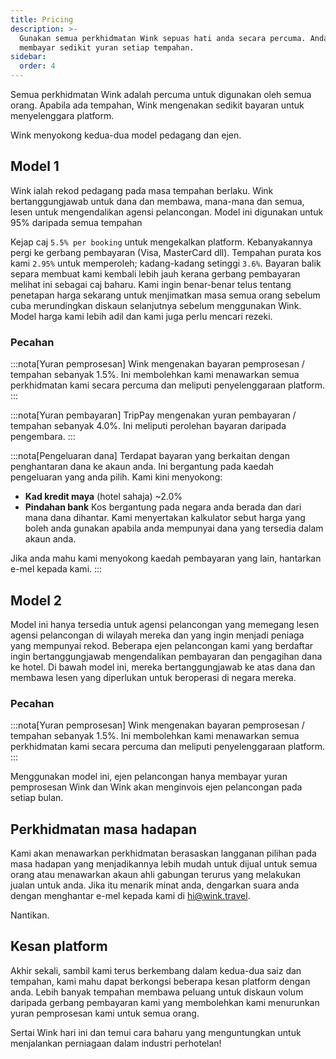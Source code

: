 ```yaml
---
title: Pricing
description: >-
  Gunakan semua perkhidmatan Wink sepuas hati anda secara percuma. Anda hanya
  membayar sedikit yuran setiap tempahan.
sidebar:
  order: 4
---
```

Semua perkhidmatan Wink adalah percuma untuk digunakan oleh semua orang. Apabila ada tempahan, Wink mengenakan sedikit bayaran untuk menyelenggara platform.

Wink menyokong kedua-dua model pedagang dan ejen.

## Model 1

Wink ialah rekod pedagang pada masa tempahan berlaku. Wink bertanggungjawab untuk dana dan membawa, mana-mana dan semua, lesen untuk mengendalikan agensi pelancongan.
Model ini digunakan untuk 95% daripada semua tempahan

Kejap caj `5.5% per booking` untuk mengekalkan platform.
Kebanyakannya pergi ke gerbang pembayaran (Visa, MasterCard dll). Tempahan purata kos kami `2.95%` untuk memperoleh; kadang-kadang setinggi `3.6%`. Bayaran balik separa membuat kami kembali lebih jauh kerana gerbang pembayaran melihat ini sebagai caj baharu.
Kami ingin benar-benar telus tentang penetapan harga sekarang untuk menjimatkan masa semua orang sebelum cuba merundingkan diskaun selanjutnya sebelum menggunakan Wink. Model harga kami lebih adil dan kami juga perlu mencari rezeki.

### Pecahan

:::nota\[Yuran pemprosesan]
Wink mengenakan bayaran pemprosesan / tempahan sebanyak 1.5%. Ini membolehkan kami menawarkan semua perkhidmatan kami secara percuma dan meliputi penyelenggaraan platform.
:::

:::nota\[Yuran pembayaran]
TripPay mengenakan yuran pembayaran / tempahan sebanyak 4.0%. Ini meliputi perolehan bayaran daripada pengembara.
:::

:::nota\[Pengeluaran dana]
Terdapat bayaran yang berkaitan dengan penghantaran dana ke akaun anda. Ini bergantung pada kaedah pengeluaran yang anda pilih. Kami kini menyokong:

* **Kad kredit maya** (hotel sahaja) ~2.0%
* **Pindahan bank** Kos bergantung pada negara anda berada dan dari mana dana dihantar. Kami menyertakan kalkulator sebut harga yang boleh anda gunakan apabila anda mempunyai dana yang tersedia dalam akaun anda.

Jika anda mahu kami menyokong kaedah pembayaran yang lain, hantarkan e-mel kepada kami.
:::

## Model 2

Model ini hanya tersedia untuk agensi pelancongan yang memegang lesen agensi pelancongan di wilayah mereka dan yang ingin menjadi peniaga yang mempunyai rekod. Beberapa ejen pelancongan kami yang berdaftar ingin bertanggungjawab mengendalikan pembayaran dan pengagihan dana ke hotel. Di bawah model ini, mereka bertanggungjawab ke atas dana dan membawa lesen yang diperlukan untuk beroperasi di negara mereka.

### Pecahan

:::nota\[Yuran pemprosesan]
Wink mengenakan bayaran pemprosesan / tempahan sebanyak 1.5%. Ini membolehkan kami menawarkan semua perkhidmatan kami secara percuma dan meliputi penyelenggaraan platform.
:::

Menggunakan model ini, ejen pelancongan hanya membayar yuran pemprosesan Wink dan Wink akan menginvois ejen pelancongan pada setiap bulan.

## Perkhidmatan masa hadapan

Kami akan menawarkan perkhidmatan berasaskan langganan pilihan pada masa hadapan yang menjadikannya lebih mudah untuk dijual untuk semua orang atau menawarkan akaun ahli gabungan terurus yang melakukan jualan untuk anda. Jika itu menarik minat anda, dengarkan suara anda dengan menghantar e-mel kepada kami di <hi@wink.travel>.

Nantikan.

## Kesan platform

Akhir sekali, sambil kami terus berkembang dalam kedua-dua saiz dan tempahan, kami mahu dapat berkongsi beberapa kesan platform dengan anda. Lebih banyak tempahan membawa peluang untuk diskaun volum daripada gerbang pembayaran kami yang membolehkan kami menurunkan yuran pemprosesan kami untuk semua orang.

Sertai Wink hari ini dan temui cara baharu yang menguntungkan untuk menjalankan perniagaan dalam industri perhotelan!

